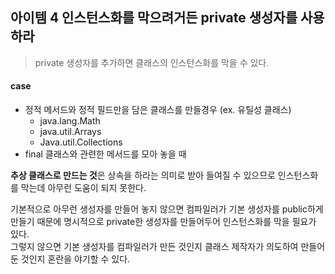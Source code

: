 ## 아이템 4 인스턴스화를 막으려거든 private 생성자를 사용하라

> private 생성자를 추가하면 클래스의 인스턴스화를 막을 수 있다.

#### case

- 정적 메서드와 정적 필드만을 담은 클래스를 만들경우 (ex. 유틸성 클래스)
  - java.lang.Math
  - java.util.Arrays
  - Java.util.Collections
- final 클래스와 관련한 메서드를 모아 놓을 때

**추상 클래스로 만드는 것**은 상속을 하라는 의미로 받아 들여질 수 있으므로 인스턴스화를 막는데 아무런 도움이 되지 못한다.

기본적으로 아무런 생성자를 만들어 놓지 않으면 컴파일러가 기본 생성자를 public하게 만들기 때문에 명시적으로 private한 생성자를 만들어두어 인스턴스화를 막을 필요가 있다.  
그렇지 않으면 기본 생성자를 컴파일러가 만든 것인지 클래스 제작자가 의도하여 만들어 둔 것인지 혼란을 야기할 수 있다.

